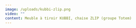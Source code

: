 ```yaml
---
image: /uploads/kubbi-zlip.png
video: ""
content: Meuble à tiroir KUBBI, chaise ZLIP (groupe Totem)
---
```

